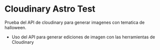# Cloudinary Astro Test

Prueba del API de cloudinary para generar imagenes con tematica de halloween.
- Uso del API para generar ediciones de imagen con las herramientas de Cloudinary
